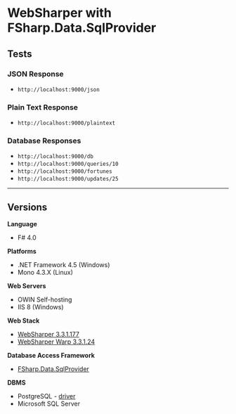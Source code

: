 # WebSharper with FSharp.Data.SqlProvider

## Tests

### JSON Response

* `http://localhost:9000/json`

### Plain Text Response

* `http://localhost:9000/plaintext`

### Database Responses

* `http://localhost:9000/db`
* `http://localhost:9000/queries/10`
* `http://localhost:9000/fortunes`
* `http://localhost:9000/updates/25`

---

## Versions

**Language**

* F# 4.0 

**Platforms**

* .NET Framework 4.5 (Windows)
* Mono 4.3.X (Linux)

**Web Servers**

* OWIN Self-hosting
* IIS 8 (Windows)

**Web Stack**

* [WebSharper 3.3.1.177](https://www.nuget.org/packages/WebSharper/)
* [WebSharper Warp 3.3.1.24](https://www.nuget.org/packages/Websharper.Warp)

**Database Access Framework**

* [FSharp.Data.SqlProvider](https://github.com/fsprojects/SQLProvider)

**DBMS**

* PostgreSQL - [driver](http://www.nuget.org/packages/Npgsql/) 
* Microsoft SQL Server 

